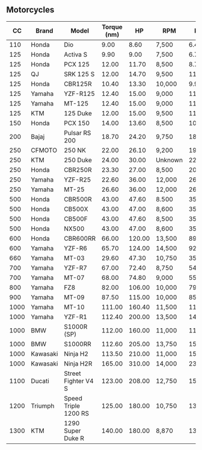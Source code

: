 Motorcycles
---------------------------------------------------------------------------------------------
| CC   | Brand    | Model                | Torque (nm) | HP     | RPM     | kW     | Type    |
| ---- | ------   | -------------------- | ----------- | ------ | ------- | ------ | ------- |
| 110  | Honda    | Dio                  | 9.00        | 8.60   | 7,500   | 6.40   | Scooter |
| 125  | Honda    | Activa S             | 9.90        | 9.00   | 7,500   | 6.70   | Scooter |
| 125  | Honda    | PCX 125              | 12.00       | 11.70  | 8,500   | 8.70   | Scooter |
| 125  | QJ       | SRK 125 S            | 12.00       | 14.70  | 9,500   | 11.00  | Naked   |
| 125  | Honda    | CBR125R              | 10.40       | 13.30  | 10,000  | 9.90   | Racing  |
| 125  | Yamaha   | YZF-R125             | 12.40       | 15.00  | 9,000   | 11.20  | Racing  |
| 125  | Yamaha   | MT-125               | 12.40       | 15.00  | 9,000   | 11.20  | Naked   |
| 125  | KTM      | 125 Duke             | 12.00       | 15.00  | 9,500   | 11.20  | Naked   |
| 150  | Honda    | PCX 150              | 14.00       | 13.60  | 8,500   | 10.10  | Scooter |
| 200  | Bajaj    | Pulsar RS 200        | 18.70       | 24.20  | 9,750   | 18.00  | Racing  |
| 250  | CFMOTO   | 250 NK               | 22.00       | 26.10  | 9,200   | 19.50  | Naked   |
| 250  | KTM      | 250 Duke             | 24.00       | 30.00  | Unknown | 22.40  | Naked   |
| 250  | Honda    | CBR250R              | 23.30       | 27.00  | 8,500   | 20.10  | Racing  |
| 250  | Yamaha   | YZF-R25              | 22.60       | 36.00  | 12,000  | 26.80  | Racing  |
| 250  | Yamaha   | MT-25                | 26.60       | 36.00  | 12,000  | 26.80  | Naked   |
| 500  | Honda    | CBR500R              | 43.00       | 47.60  | 8.500   | 35.50  | Racing  |
| 500  | Honda    | CB500X               | 43.00       | 47.00  | 8,600   | 35.00  | Naked   |
| 500  | Honda    | CB500F               | 43.00       | 47.60  | 8,500   | 35.50  | Naked   |
| 500  | Honda    | NX500                | 43.00       | 47.00  | 8,600   | 35.00  | Naked   |
| 600  | Honda    | CBR600RR             | 66.00       | 120.00 | 13,500  | 89.50  | Racing  |
| 600  | Yamaha   | YZF-R6               | 65.70       | 124.00 | 14,500  | 92.50  | Racing  |
| 660  | Yamaha   | MT-03                | 29.60       | 47.30  | 10,750  | 35.30  | Naked   |
| 700  | Yamaha   | YZF-R7               | 67.00       | 72.40  | 8,750   | 54.00  | Racing  |
| 700  | Yamaha   | MT-07                | 68.00       | 74.80  | 9,000   | 55.80  | Naked   |
| 800  | Yamaha   | FZ8                  | 82.00       | 106.00 | 10,000  | 79.00  | Naked   |
| 900  | Yamaha   | MT-09                | 87.50       | 115.00 | 10,000  | 85.80  | Naked   |
| 1000 | Yamaha   | MT-10                | 111.00      | 160.40 | 11,500  | 119.60 | Naked   |
| 1000 | Yamaha   | YZF-R1               | 112.40      | 200.00 | 13,500  | 149.10 | Racing  |
| 1000 | BMW      | S1000R (SP)          | 112.00      | 160.00 | 11,000  | 119.30 | Naked   |
| 1000 | BMW      | S1000RR              | 112.60      | 205.00 | 13,750  | 152.90 | Racing  |
| 1000 | Kawasaki | Ninja H2             | 113.50      | 210.00 | 11,000  | 156.60 | Racing  |
| 1000 | Kawasaki | Ninja H2R            | 165.00      | 310.00 | 14,000  | 231.20 | Racing  |
| 1100 | Ducati   | Street Fighter V4 S  | 123.00      | 208.00 | 12,750  | 153.00 | Naked   |
| 1200 | Triumph  | Speed Triple 1200 RS | 125.00      | 180.00 | 10,750  | 134.20 | Naked   |
| 1300 | KTM      | 1290 Super Duke R    | 140.00      | 180.00 | 8,870   | 131.40 | Naked   |
